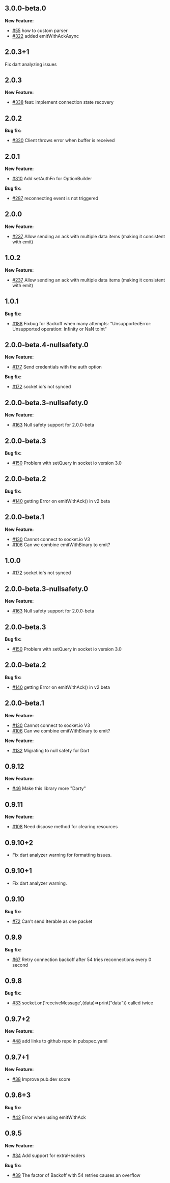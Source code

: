 ## 3.0.0-beta.0

**New Feature:**

* [#55](https://github.com/rikulo/socket.io-client-dart/issues/55) how to custom parser
* [#322](https://github.com/rikulo/socket.io-client-dart/pull/322) added emitWithAckAsync

## 2.0.3+1

Fix dart analyzing issues

## 2.0.3

**New Feature:**

* [#338](https://github.com/rikulo/socket.io-client-dart/pull/338) feat: implement connection state recovery

## 2.0.2

**Bug fix:**

* [#330](https://github.com/rikulo/socket.io-client-dart/issues/330) Client throws error when buffer is received

## 2.0.1

**New Feature:**

* [#310](https://github.com/rikulo/socket.io-client-dart/pull/310) Add setAuthFn for OptionBuilder

**Bug fix:**

* [#287](https://github.com/rikulo/socket.io-client-dart/issues/287) reconnecting event is not triggered

## 2.0.0

**New Feature:**

* [#237](https://github.com/rikulo/socket.io-client-dart/pull/237) Allow sending an ack with multiple data items (making it consistent with emit)

## 1.0.2

**New Feature:**

* [#237](https://github.com/rikulo/socket.io-client-dart/pull/237) Allow sending an ack with multiple data items (making it consistent with emit)

## 1.0.1

**Bug fix:**

* [#188](https://github.com/rikulo/socket.io-client-dart/pull/188) Fixbug for Backoff when many attempts: "UnsupportedError: Unsupported operation: Infinity or NaN toInt"

## 2.0.0-beta.4-nullsafety.0

**New Feature:**

* [#177](https://github.com/rikulo/socket.io-client-dart/pull/177) Send credentials with the auth option

**Bug fix:**

* [#172](https://github.com/rikulo/socket.io-client-dart/issues/172) socket id's not synced

## 2.0.0-beta.3-nullsafety.0

**New Feature:**

* [#163](https://github.com/rikulo/socket.io-client-dart/issues/163) Null safety support for 2.0.0-beta

## 2.0.0-beta.3

**Bug fix:**

* [#150](https://github.com/rikulo/socket.io-client-dart/issues/150) Problem with setQuery in socket io version 3.0

## 2.0.0-beta.2

**Bug fix:**

* [#140](https://github.com/rikulo/socket.io-client-dart/issues/140) getting Error on emitWithAck() in v2 beta

## 2.0.0-beta.1

**New Feature:**

* [#130](https://github.com/rikulo/socket.io-client-dart/issues/130) Cannot connect to socket.io V3
* [#106](https://github.com/rikulo/socket.io-client-dart/issues/106) Can we combine emitWithBinary to emit?

## 1.0.0

* [#172](https://github.com/rikulo/socket.io-client-dart/issues/172) socket id's not synced

## 2.0.0-beta.3-nullsafety.0

**New Feature:**

* [#163](https://github.com/rikulo/socket.io-client-dart/issues/163) Null safety support for 2.0.0-beta

## 2.0.0-beta.3

**Bug fix:**

* [#150](https://github.com/rikulo/socket.io-client-dart/issues/150) Problem with setQuery in socket io version 3.0

## 2.0.0-beta.2

**Bug fix:**

* [#140](https://github.com/rikulo/socket.io-client-dart/issues/140) getting Error on emitWithAck() in v2 beta

## 2.0.0-beta.1

**New Feature:**

* [#130](https://github.com/rikulo/socket.io-client-dart/issues/130) Cannot connect to socket.io V3
* [#106](https://github.com/rikulo/socket.io-client-dart/issues/106) Can we combine emitWithBinary to emit?


**New Feature:**

* [#132](https://github.com/rikulo/socket.io-client-dart/issues/132) Migrating to null safety for Dart

## 0.9.12

**New Feature:**

* [#46](https://github.com/rikulo/socket.io-client-dart/issues/46) Make this library more "Darty"

## 0.9.11

**New Feature:**

* [#108](https://github.com/rikulo/socket.io-client-dart/issues/108) Need dispose method for clearing resources

## 0.9.10+2

* Fix dart analyzer warning for formatting issues.

## 0.9.10+1

* Fix dart analyzer warning.

## 0.9.10

**Bug fix:**

* [#72](https://github.com/rikulo/socket.io-client-dart/issues/72) Can't send Iterable as one packet

## 0.9.9

**Bug fix:**

* [#67](https://github.com/rikulo/socket.io-client-dart/issues/67) Retry connection backoff after 54 tries reconnections every 0 second

## 0.9.8

**Bug fix:**

* [#33](https://github.com/rikulo/socket.io-client-dart/issues/33) socket.on('receiveMessage',(data)=>print("data")) called twice


## 0.9.7+2

**New Feature:**

* [#48](https://github.com/rikulo/socket.io-client-dart/issues/48) add links to github repo in pubspec.yaml


## 0.9.7+1

**New Feature:**

* [#38](https://github.com/rikulo/socket.io-client-dart/issues/38) Improve pub.dev score


## 0.9.6+3

**Bug fix:**

* [#42](https://github.com/rikulo/socket.io-client-dart/issues/42) Error when using emitWithAck

## 0.9.5

**New Feature:**

* [#34](https://github.com/rikulo/socket.io-client-dart/issues/34) Add support for extraHeaders

**Bug fix:**

* [#39](https://github.com/rikulo/socket.io-client-dart/issues/39) The factor of Backoff with 54 retries causes an overflow
